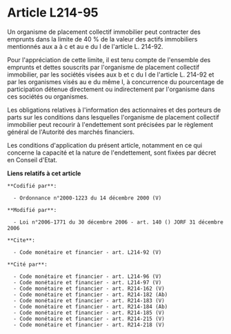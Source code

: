 # Article L214-95

Un organisme de placement collectif immobilier peut contracter des emprunts dans la limite de 40 % de la valeur des actifs
immobiliers mentionnés aux a à c et au e du I de l'article L. 214-92.

Pour l'appréciation de cette limite, il est tenu compte de l'ensemble des emprunts et dettes souscrits par l'organisme de
placement collectif immobilier, par les sociétés visées aux b et c du I de l'article L. 214-92 et par les organismes visés au
e du même I, à concurrence du pourcentage de participation détenue directement ou indirectement par l'organisme dans ces
sociétés ou organismes. 

Les obligations relatives à l'information des actionnaires et des porteurs de parts sur les conditions dans lesquelles
l'organisme de placement collectif immobilier peut recourir à l'endettement sont précisées par le règlement général de
l'Autorité des marchés financiers. 

Les conditions d'application du présent article, notamment en ce qui concerne la capacité et la nature de l'endettement, sont
fixées par décret en Conseil d'Etat.

**Liens relatifs à cet article**

	**Codifié par**:

	  - Ordonnance n°2000-1223 du 14 décembre 2000 (V)

	**Modifié par**:

	  - Loi n°2006-1771 du 30 décembre 2006 - art. 140 () JORF 31 décembre 2006

	**Cite**:

	  - Code monétaire et financier - art. L214-92 (V)

	**Cité par**:

	  - Code monétaire et financier - art. L214-96 (V)
	  - Code monétaire et financier - art. L214-97 (V)
	  - Code monétaire et financier - art. R214-162 (V)
	  - Code monétaire et financier - art. R214-182 (Ab)
	  - Code monétaire et financier - art. R214-183 (V)
	  - Code monétaire et financier - art. R214-184 (Ab)
	  - Code monétaire et financier - art. R214-185 (V)
	  - Code monétaire et financier - art. R214-215 (V)
	  - Code monétaire et financier - art. R214-218 (V)
